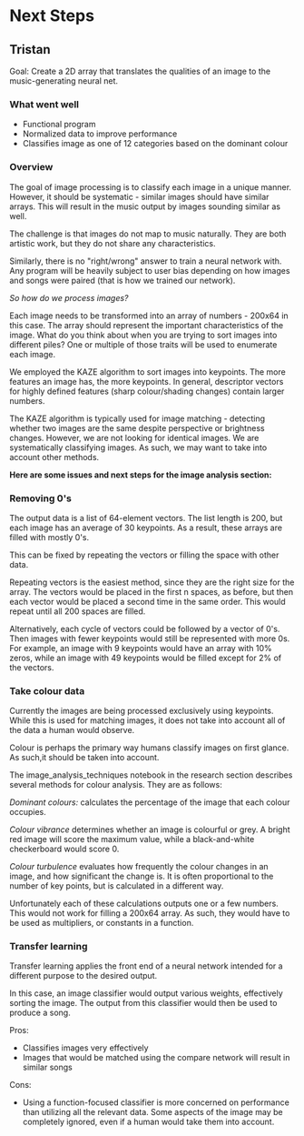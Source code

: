 # Next Steps

## Tristan

Goal: Create a 2D array that translates the qualities of an image to the music-generating neural net.

### What went well

- Functional program
- Normalized data to improve performance
- Classifies image as one of 12 categories based on the dominant colour

### Overview

The goal of image processing is to classify each image in a unique manner. However, it should be systematic - similar images should have similar arrays. This will result in the music output by images sounding similar as well.

The challenge is that images do not map to music naturally. They are both artistic work, but they do not share any characteristics. 

Similarly, there is no "right/wrong" answer to train a neural network with. Any program will be heavily subject to user bias depending on how images and songs were paired (that is how we trained our network).

_So how do we process images?_

Each image needs to be transformed into an array of numbers - 200x64 in this case. The array should represent the important characteristics of the image. What do you think about when you are trying to sort images into different piles? One or multiple of those traits will be used to enumerate each image.

We employed the KAZE algorithm to sort images into keypoints. The more features an image has, the more keypoints. In general, descriptor vectors for highly defined features (sharp colour/shading changes) contain larger numbers.

The KAZE algorithm is typically used for image matching - detecting whether two images are the same despite perspective or brightness changes. However, we are not looking for identical images. We are systematically classifying images. As such, we may want to take into account other methods.

__Here are some issues and next steps for the image analysis section:__

### Removing 0's

The output data is a list of 64-element vectors. The list length is 200, but each image has an average of 30 keypoints. As a result, these arrays are filled with mostly 0's.

This can be fixed by repeating the vectors or filling the space with other data.

Repeating vectors is the easiest method, since they are the right size for the array. The vectors would be placed in the first n spaces, as before, but then each vector would be placed a second time in the same order. This would repeat until all 200 spaces are filled.

Alternatively, each cycle of vectors could be followed by a vector of 0's. Then images with fewer keypoints would still be represented with more 0s. For example, an image with 9 keypoints would have an array with 10% zeros, while an image with 49 keypoints would be filled except for 2% of the vectors.

### Take colour data

Currently the images are being processed exclusively using keypoints. While this is used for matching images, it does not take into account all of the data a human would observe.

Colour is perhaps the primary way humans classify images on first glance. As such,it should be taken into account.

The image_analysis_techniques notebook in the research section describes several methods for colour analysis. They are as follows:

*Dominant colours:* calculates the percentage of the image that each colour occupies.

*Colour vibrance* determines whether an image is colourful or grey. A bright red image will score the maximum value, while a black-and-white checkerboard would score 0.

*Colour turbulence* evaluates how frequently the colour changes in an image, and how significant the change is. It is often proportional to the number of key points, but is calculated in a different way.

Unfortunately each of these calculations outputs one or a few numbers. This would not work for filling a 200x64 array. As such, they would have to be used as multipliers, or constants in a function.

### Transfer learning

Transfer learning applies the front end of a neural network intended for a different purpose to the desired output. 

In this case, an image classifier would output various weights, effectively sorting the image. The output from this classifier would then be used to produce a song.

Pros:

- Classifies images very effectively
- Images that would be matched using the compare network will result in similar songs

Cons:

- Using a function-focused classifier is more concerned on performance than utilizing all the relevant data. Some aspects of the image may be completely ignored, even if a human would take them into account.
